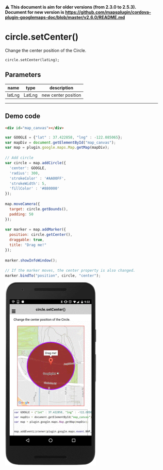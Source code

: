 :warning: **This document is aim for older versions (from 2.3.0 to 2.5.3).
Document for new version is https://github.com/mapsplugin/cordova-plugin-googlemaps-doc/blob/master/v2.6.0/README.md**

# circle.setCenter()

Change the center position of the Circle.

```
circle.setCenter(latLng);
```


## Parameters

name           | type          | description
---------------|---------------|---------------------------------------
latLng         | LatLng        | new center position
-----------------------------------------------------------------------


## Demo code

```html
<div id="map_canvas"></div>
```

```js
var GOOGLE = {"lat" : 37.422858, "lng" : -122.085065};
var mapDiv = document.getElementById("map_canvas");
var map = plugin.google.maps.Map.getMap(mapDiv);

// Add circle
var circle = map.addCircle({
  'center': GOOGLE,
  'radius': 300,
  'strokeColor' : '#AA00FF',
  'strokeWidth': 5,
  'fillColor' : '#880000'
});

map.moveCamera({
  target: circle.getBounds(),
  padding: 50
});

var marker = map.addMarker({
  position: circle.getCenter(),
  draggable: true,
  title: "Drag me!"
});

marker.showInfoWindow();

// If the marker moves, the center property is also changed.
marker.bindTo("position", circle, "center");
```

![](image.gif)
